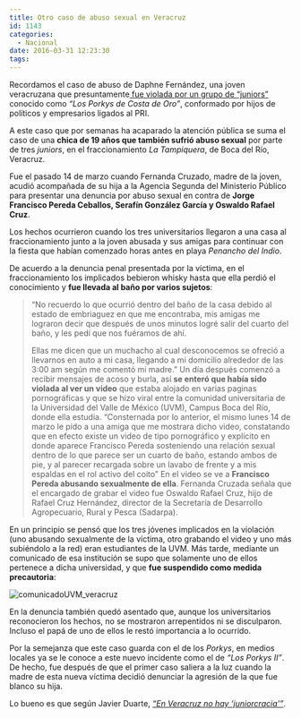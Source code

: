 ```yaml
---
title: Otro caso de abuso sexual en Veracruz
id: 1143
categories:
  - Nacional
date: 2016-03-31 12:23:30
tags:
---
```


<div id="stcpDiv">

Recordamos el caso de abuso de Daphne Fernández, una joven veracruzana que presuntamente[ fue violada por un grupo de “juniors”](http://www.sopitas.com/596373-veracruz-los-porkys-de-costa-de-oro-impunidad/) conocido como _“Los Porkys de Costa de Oro”_, conformado por hijos de políticos y empresarios ligados al PRI.

A este caso que por semanas ha acaparado la atención pública se suma el caso de una **chica de 19 años que también sufrió abuso sexual** por parte de tres _juniors_, en el fraccionamiento _La Tampiquera_, de Boca del Río, Veracruz.

Fue el pasado 14 de marzo cuando Fernanda Cruzado, madre de la joven, acudió acompañada de su hija a la Agencia Segunda del Ministerio Público para presentar una denuncia por abuso sexual en contra de **Jorge Francisco Pereda Ceballos, Serafín González García y Oswaldo Rafael Cruz**.

Los hechos ocurrieron cuando los tres universitarios llegaron a una casa al fraccionamiento junto a la joven abusada y sus amigas para continuar con la fiesta que habían comenzado horas antes en playa _Penancho del Indio_.

De acuerdo a la denuncia penal presentada por la víctima, en el fraccionamiento los implicados bebieron whisky hasta que ella perdió el conocimiento y **fue llevada al baño por varios sujetos**:
> “No recuerdo lo que ocurrió dentro del baño de la casa debido al estado de embriaguez en que me encontraba, mis amigas me lograron decir que después de unos minutos logré salir del cuarto del baño, y les pedí que nos fuéramos de ahí.> 
> 
> Ellas me dicen que un muchacho al cual desconocemos se ofreció a llevarnos en auto a mi casa, llegando a mi domicilio alrededor de las 3:00 am según me comentó mi madre.”
Un día después comenzó a recibir mensajes de acoso y burla, así **se enteró que había sido violada al ver un video** que estaba alojado en varias paginas pornográficas y que se hizo viral entre la comunidad universitaria de la Universidad del Valle de México (UVM), Campus Boca del Río, donde ella estudia.
> “Consternada por lo anterior, el mismo lunes 14 de marzo le pido a una amiga que me mostrara dicho video, constatando que en efecto existe un video de tipo pornográfico y explícito en donde aparece Francisco Pereda sosteniendo una relación sexual dentro de lo que parece ser un cuarto de baño, estando ambos de pie, y al parecer recargada sobre un lavabo de frente y a mis espaldas en el rol activo del coito”
En el video se ve a **Francisco Pereda abusando sexualmente de ella**. Fernanda Cruzada señala que el encargado de grabar el video fue Oswaldo Rafael Cruz, hijo de Rafael Cruz Hernández, director de la Secretaría de Desarrollo Agropecuario, Rural y Pesca (Sadarpa).

En un principio se pensó que los tres jóvenes implicados en la violación (uno abusando sexualmente de la víctima, otro grabando el video y uno más subiéndolo a la red) eran estudiantes de la UVM. Más tarde, mediante un comunicado de esa institución se supo que solamente uno de ellos pertenece a dicha universidad, y que **fue suspendido como medida precautoria**:

![comunicadoUVM_veracruz](http://i0.wp.com/www.sopitas.com/wp-content/uploads/2016/03/comunicadoUVM_veracruz.png?resize=491%2C457)

En la denuncia también quedó asentado que, aunque los universitarios reconocieron los hechos, no se mostraron arrepentidos ni se disculparon. Incluso el papá de uno de ellos le restó importancia a lo ocurrido.

Por la semejanza que este caso guarda con el de los _Porkys_, en medios locales ya se le conoce a este nuevo incidente como el de _“Los Porkys II”_. De hecho, fue después de que el primer caso saliera a la luz cuando la madre de esta nueva víctima decidió denunciar la agresión de la que fue blanco su hija.

Lo bueno es que según Javier Duarte, _[“En Veracruz no hay ‘juniorcracia'”](http://www.sopitas.com/598761-no-hay-juniorcracia-en-veracruz-asegura-javier-duarte/)_.

</div>
